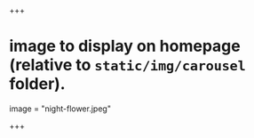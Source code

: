 +++

# image to display on homepage (relative to `static/img/carousel` folder).
image = "night-flower.jpeg"

+++

